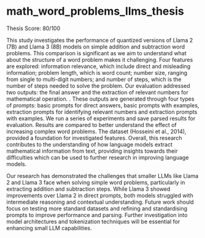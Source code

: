 # math_word_problems_llms_thesis

Thesis Score: 80/100

This study investigates the performance of quantized versions of Llama 2 (7B) and Llama 3 (8B) models on simple addition and subtraction word problems. This comparison is significant as we aim to understand what about the structure of a word problem makes it challenging. Four features are explored: information relevance, which include direct and misleading information; problem length, which is word count; number size, ranging from single to multi-digit numbers; and number of steps, which is the number of steps needed to solve the problem. Our evaluation addressed two outputs: the final answer and the extraction of relevant numbers for mathematical operation. . These outputs are generated through four types of prompts: basic prompts for direct answers, basic prompts with examples, extraction prompts for identifying relevant numbers and extraction prompts with examples. We run a series of experiments and save parsed results for evaluation. Results are compared to better understand the effect of increasing complex word problems. The dataset (Hosseini et al., 2014), provided a foundation for investigated features. Overall, this research contributes to the understanding of how language models extract mathematical information from text, providing insights towards their difficulties which can be used to further research in improving language models.

Our research has demonstrated the challenges that smaller LLMs like Llama 2 and Llama 3 face when solving simple word problems, particularly in extracting addition and subtraction steps. While Llama 3 showed improvements over Llama 2 in direct prompts, both models struggled with intermediate reasoning and contextual understanding. Future work should focus on testing more standard datasets and refining and standardising prompts to improve performance and parsing. Further investigation into model architectures and tokenization techniques will be essential for enhancing small LLM capabilities.
